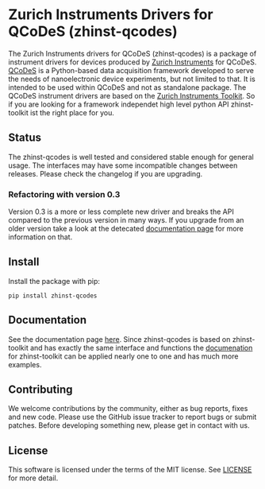 # Zurich Instruments Drivers for QCoDeS (zhinst-qcodes)
The Zurich Instruments drivers for QCoDeS (zhinst-qcodes) is a package of
instrument drivers for devices produced by [Zurich Instruments](https://www.zhinst.com)
for QCoDeS. [QCoDeS](http://qcodes.github.io/Qcodes) is a Python-based data
acquisition framework developed to serve the needs of nanoelectronic device
experiments, but not limited to that. It is intended to be used within QCoDeS
and not as standalone package. The QCoDeS instrument drivers are based on the
[Zurich Instruments Toolkit](https://github.com/zhinst/zhinst-toolkit). So if
you are looking for a framework independet high level python API zhinst-toolkit
ist the right place for you.

## Status
The zhinst-qcodes is well tested and considered stable enough for general usage.
The interfaces may have some incompatible changes between releases. Please check
the changelog if you are upgrading.

### Refactoring with version 0.3
Version 0.3 is a more or less complete new driver and breaks the API compared
to the previous version in many ways. If you upgrade from an older version take
a look at the detecated
[documentation page](https://docs.zhinst.com/zhinst-qcodes/en/latest/refactoring/index.html)
for more information on that.

## Install

Install the package with pip:

```
pip install zhinst-qcodes
```

## Documentation
See the documentation page [here](https://docs.zhinst.com/zhinst-qcodes/en/latest).
Since zhinst-qcodes is based on zhinst-toolkit and has exactly the same interface
and functions the [documenation](https://docs.zhinst.com/zhinst-toolkit/en/latest)
for zhinst-toolkit can be applied nearly one to one and has much more examples.

## Contributing
We welcome contributions by the community, either as bug reports, fixes and new
code. Please use the GitHub issue tracker to report bugs or submit patches.
Before developing something new, please get in contact with us.

## License
This software is licensed under the terms of the MIT license.
See [LICENSE](LICENSE) for more detail.


